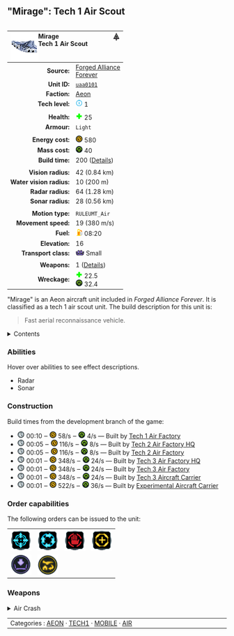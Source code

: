 "Mirage": Tech 1 Air Scout
----
<table align="right">
    <thead>
        <tr>
            <th align="left" colspan="2">
                <img align="left" src="icons/units/UAA0101_icon.png" title="Mirage unit icon" /><img align="right" src="icons/strategicicons/icon_fighter1_intel_rest.png" title="icon_fighter1_intel" />Mirage<br />Tech 1 Air Scout
            </th>
        </tr>
    </thead>
    <tbody>
        <tr>
            <td align="right"><strong>Source:</strong></td>
            <td><a href="Forged Alliance Forever">Forged Alliance<br />Forever</a></td>
        </tr>
        <tr>
            <td align="right"><strong>Unit ID:</strong></td>
            <td><a href="https://github.com/FAForever/fa/D:/faf-development/fa/units/UAA0101/UAA0101_unit.bp"><code>uaa0101</code></a></td>
        </tr>
        <tr>
            <td align="right"><strong>Faction:</strong></td>
            <td><a href="_categories.AEON">Aeon</a></td>
        </tr>
        <tr>
            <td align="right"><strong>Tech level:</strong></td>
            <td><img src="icons/T1.png" title="Tech 1" /> 1</td>
        </tr>
        <tr><td align="center" colspan="2"></td></tr>
        <tr>
            <td align="right"><strong>Health:</strong></td>
            <td><img src="icons/health.png" title="Health" /> 25</td>
        </tr>
        <tr>
            <td align="right"><strong>Armour:</strong></td>
            <td><code>Light</code></td>
        </tr>
        <tr><td align="center" colspan="2"></td></tr>
        <tr>
            <td align="right"><strong>Energy cost:</strong></td>
            <td><img src="icons/energy.png" title="Energy" /> 580</td>
        </tr>
        <tr>
            <td align="right"><strong>Mass cost:</strong></td>
            <td><img src="icons/mass.png" title="Mass" /> 40</td>
        </tr>
        <tr>
            <td align="right"><strong>Build time:</strong></td>
            <td>200 (<a href="#construction">Details</a>)</td>
        </tr>
        <tr><td align="center" colspan="2"></td></tr>
        <tr>
            <td align="right"><strong>Vision radius:</strong></td>
            <td> <span title="840 m, 0.52 mi">42 (0.84 km)</span></td>
        </tr>
        <tr>
            <td align="right"><strong>Water vision radius:</strong></td>
            <td> <span title="0.20 km, 0.12 mi">10 (200 m)</span></td>
        </tr>
        <tr>
            <td align="right"><strong>Radar radius:</strong></td>
            <td> <span title="1280 m, 0.80 mi">64 (1.28 km)</span></td>
        </tr>
        <tr>
            <td align="right"><strong>Sonar radius:</strong></td>
            <td> <span title="560 m, 0.35 mi">28 (0.56 km)</span></td>
        </tr>
        <tr><td align="center" colspan="2"></td></tr>
        <tr>
            <td align="right"><strong>Motion type:</strong></td>
            <td><code>RULEUMT_Air</code></td>
        </tr>
        <tr>
            <td align="right"><strong>Movement speed:</strong></td>
            <td> <span title="1368 km/h, 850 mph, Mach 1.11">19 (380 m/s)</span></td>
        </tr>
        <tr>
            <td align="right"><strong>Fuel:</strong></td>
            <td><img src="icons/fuel.png" title="Fuel" /> 08:20</td>
        </tr>
        <tr>
            <td align="right"><strong>Elevation:</strong></td>
            <td>16</td>
        </tr>
        <tr>
            <td align="right"><strong>Transport class:</strong></td>
            <td><img src="icons/attached.png" title="Attached" /> Small</td>
        </tr>
        <tr><td align="center" colspan="2"></td></tr>
        <tr>
            <td align="right"><strong>Weapons:</strong></td>
            <td>1 (<a href="#weapons">Details</a>)</td>
        </tr>
        <tr>
            <td align="right"><strong>Wreckage:</strong></td>
            <td><img src="icons/health.png" title="Health" /> 22.5<br /><img src="icons/mass.png" title="Mass" /> 32.4</td>
        </tr>
    </tbody>
</table>

"Mirage" is an Aeon aircraft unit included in *Forged Alliance Forever*.
It is classified as a tech 1 air scout unit.
The build description for this unit is:

<blockquote>Fast aerial reconnaissance vehicle.</blockquote>

<details>
<summary>Contents</summary>

1. – <a href="#abilities">Abilities</a>
2. – <a href="#construction">Construction</a>
3. – <a href="#order-capabilities">Order capabilities</a>
4. – <a href="#weapons">Weapons</a>
</details>

### Abilities
Hover over abilities to see effect descriptions.

* <span title="Can see blips of units not seen by vision that are on or above water">Radar</span>
* <span title="Can see blips of units not seen by vision that are on or below water">Sonar</span>

### Construction
Build times from the development branch of the game:
* <img src="icons/time.png" title="Time" /> 00:10 ‒ <img src="icons/energy.png" title="Energy" /> 58/s ‒ <img src="icons/mass.png" title="Mass" /> 4/s — Built by <a href="UAB0102">Tech 1 Air Factory</a>
* <img src="icons/time.png" title="Time" /> 00:05 ‒ <img src="icons/energy.png" title="Energy" /> 116/s ‒ <img src="icons/mass.png" title="Mass" /> 8/s — Built by <a href="UAB0202">Tech 2 Air Factory HQ</a>
* <img src="icons/time.png" title="Time" /> 00:05 ‒ <img src="icons/energy.png" title="Energy" /> 116/s ‒ <img src="icons/mass.png" title="Mass" /> 8/s — Built by <a href="ZAB9502">Tech 2 Air Factory</a>
* <img src="icons/time.png" title="Time" /> 00:01 ‒ <img src="icons/energy.png" title="Energy" /> 348/s ‒ <img src="icons/mass.png" title="Mass" /> 24/s — Built by <a href="UAB0302">Tech 3 Air Factory HQ</a>
* <img src="icons/time.png" title="Time" /> 00:01 ‒ <img src="icons/energy.png" title="Energy" /> 348/s ‒ <img src="icons/mass.png" title="Mass" /> 24/s — Built by <a href="ZAB9602">Tech 3 Air Factory</a>
* <img src="icons/time.png" title="Time" /> 00:01 ‒ <img src="icons/energy.png" title="Energy" /> 348/s ‒ <img src="icons/mass.png" title="Mass" /> 24/s — Built by <a href="UAS0303">Tech 3 Aircraft Carrier</a>
* <img src="icons/time.png" title="Time" /> 00:01 ‒ <img src="icons/energy.png" title="Energy" /> 522/s ‒ <img src="icons/mass.png" title="Mass" /> 36/s — Built by <a href="UAA0310">Experimental Aircraft Carrier</a>

### Order capabilities
The following orders can be issued to the unit:
<table>
<td><img float="left" src="icons/orders/move.png" title="Move" /></td>
<td><img float="left" src="icons/orders/patrol.png" title="Patrol" /></td>
<td><img float="left" src="icons/orders/stop.png" title="Stop" /></td>
<td><img float="left" src="icons/orders/guard.png" title="Assist" /></td>
<tr>
<td><img float="left" src="icons/orders/load.png" title="Call Transport
Load into or onto another unit" /></td>
<td><img float="left" src="icons/orders/dock.png" title="Dock
Recall aircraft to nearest air staging facility for refueling and repairs" /></td>
</table>

### Weapons
<details>
<summary>Air Crash</summary>
<p>
    <table>
        <tr>
            <td align="right"><strong>Damage:</strong></td>
            <td>10</td>
        </tr>
        <tr>
            <td align="right"><strong>Damage radius:</strong></td>
            <td> <span title="0.02 km, 0.01 mi">1 (20 m)</span></td>
        </tr>
        <tr>
            <td align="right"><strong>Damage type:</strong></td>
            <td><code>Normal</code></td>
        </tr>
        <tr>
            <td align="right"><strong>Flags:</strong></td>
            <td>Damage friendly</td>
        </tr>
    </table>
</p>
</details>


<table align="center">
<td width="1215px">Categories : 
<a href="_categories.AEON">AEON</a> · 
<a href="_categories.TECH1">TECH1</a> · 
<a href="_categories.MOBILE">MOBILE</a> · 
<a href="_categories.AIR">AIR</a></td>
</table>
